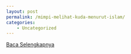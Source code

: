 ```yaml
---
layout: post
permalink: /mimpi-melihat-kuda-menurut-islam/
categories:
    - Uncategorized
---
```


[Baca Selengkapnya](/10)